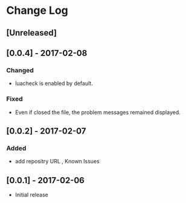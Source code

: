 # Change Log

## [Unreleased]

## [0.0.4] - 2017-02-08
### Changed
- luacheck is enabled by default.
### Fixed
- Even if closed the file, the problem messages remained displayed.

## [0.0.2] - 2017-02-07
### Added
- add repositry URL , Known Issues

## [0.0.1] - 2017-02-06
- Initial release